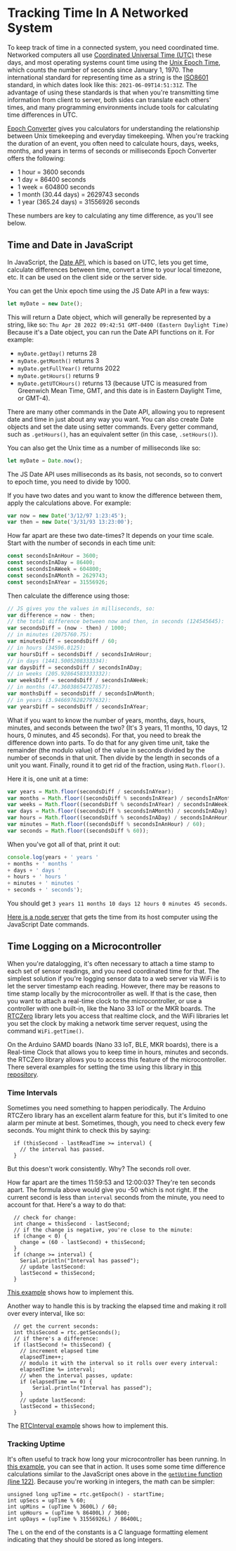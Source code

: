 # Tracking Time In A Networked System

To keep track of time in a connected system, you need coordinated time.  Networked computers all use [Coordinated Universal Time (UTC)](https://www.timeanddate.com/worldclock/timezone/utc) these days, and most operating systems count time using the [Unix Epoch Time](https://www.epochconverter.com/), which counts the number of seconds since January 1, 1970. The international standard for representing time as a string is the [ISO8601](https://en.wikipedia.org/wiki/ISO_8601) standard, in which dates look like this: `2021-06-09T14:51:31Z`. The advantage of using these standards is that when you're transmitting time information from client to server, both sides can translate each others' times, and many programming environments include tools for calculating time differences in UTC. 

[Epoch Converter](https://www.epochconverter.com/) gives you calculators for understanding the relationship between Unix timekeeping and everyday timekeeping. When you're tracking the duration of an event, you often need to calculate hours, days, weeks, months, and years in terms of seconds or milliseconds Epoch Converter offers the following:

* 1 hour = 3600 seconds
* 1 day = 86400 seconds
* 1 week = 604800 seconds
* 1 month (30.44 days) = 2629743 seconds
* 1 year (365.24 days)  = 31556926 seconds

These numbers are key to calculating any time difference, as you'll see below. 

## Time and Date in JavaScript

In JavaScript, the [Date API](https://developer.mozilla.org/en-US/docs/Web/JavaScript/Reference/Global_Objects/Date), which is based on UTC, lets you get time, calculate differences between time, convert a time to your local timezone, etc. It can be used on the client side or the server side.

You can get the Unix epoch time using the JS Date API in a few ways:

````js
let myDate = new Date();
````

This will return a Date object, which will generally be represented by a string, like so: `Thu Apr 28 2022 09:42:51 GMT-0400 (Eastern Daylight Time)` Because it's a Date object, you can run the Date API functions on it. For example:

* `myDate.getDay()` returns 28
* `myDate.getMonth()` returns 3
* `myDate.getFullYear()` returns 2022
* `myDate.getHours()` returns 9
* `myDate.getUTCHours()` returns 13 (because UTC is measured from Greenwich Mean Time, GMT, and this date is in Eastern Daylight Time, or GMT-4).

There are many other commands in the Date API, allowing you to represent date and time in just about any way you want. You can also create Date objects and set the date using setter commands. Every getter command, such as `.getHours()`, has an equivalent setter (in this case, `.setHours()`).

You can also get the Unix time as a number of milliseconds like so:

````js
let myDate = Date.now();
````

The JS Date API uses milliseconds as its basis, not seconds, so to convert to epoch time, you need to divide by 1000. 

If you have two dates and you want to know the difference between them, apply the calculations above. For example:

````js
var now = new Date('3/12/97 1:23:45');
var then = new Date('3/31/93 13:23:00');
````
How far apart are these two date-times? It depends on your time scale. Start with the number of seconds in each time unit:

````js
const secondsInAnHour = 3600;
const secondsInADay = 86400;
const secondsInAWeek = 604800;
const secondsInAMonth = 2629743;
const secondsInAYear = 31556926;
````
Then calculate the difference using those:
````js
// JS gives you the values in milliseconds, so:
var difference = now - then;
// the total difference between now and then, in seconds (124545645):
var secondsDiff = (now - then) / 1000;
// in minutes (2075760.75):
var minutesDiff = secondsDiff / 60; 
// in hours (34596.0125):
var hoursDiff = secondsDiff / secondsInAnHour; 
// in days (1441.5005208333334):
var daysDiff = secondsDiff / secondsInADay; 
// in weeks (205.92864583333332):
var weeksDiff = secondsDiff / secondsInAWeek; 
// in months (47.36038654727857):
var monthsDiff = secondsDiff / secondsInAMonth; 
// in years (3.9466976282797632):
var yearsDiff = secondsDiff / secondsInAYear; 
````

What if you want to know the number of years, months, days, hours, minutes, and seconds between the two?  (It's  3 years, 11 months, 10 days, 12 hours, 0 minutes, and 45 seconds). For that, you need to break the difference down into parts. To do that for any given time unit, take the remainder (the modulo value) of the value in seconds divided by the number of seconds in that unit.  Then divide by the length in seconds of a unit you want. Finally, round it to get rid of the fraction, using `Math.floor()`.

Here it is, one unit at a time:

````js
var years = Math.floor(secondsDiff / secondsInAYear);
var months = Math.floor((secondsDiff % secondsInAYear) / secondsInAMonth);
var weeks = Math.floor((secondsDiff % secondsInAYear) / secondsInAWeek);
var days = Math.floor((secondsDiff % secondsInAMonth) / secondsInADay);
var hours = Math.floor((secondsDiff % secondsInADay) / secondsInAnHour);
var minutes = Math.floor((secondsDiff % secondsInAnHour) / 60);
var seconds = Math.floor((secondsDiff % 60));
````

When you've got all of that, print it out:
````js
console.log(years + ' years '
+ months + ' months '
+ days + ' days '
+ hours + ' hours ' 
+ minutes + ' minutes '
+ seconds + ' seconds');
````
 You should get `3 years 11 months 10 days 12 hours 0 minutes 45 seconds`.

[Here is a node server](https://github.com/tigoe/NodeExamples/tree/main/TimeServer) that gets the time from its host computer using the JavaScript Date commands.

## Time Logging on a Microcontroller

When you're datalogging, it's often necessary to attach a time stamp to each set of sensor readings, and you need coordinated time for that. The simplest solution if you're logging sensor data to a web server via WiFi is to let the server timestamp each reading. However, there may be reasons to time stamp locally by the microcontroller as well. If that is the case, then you want to attach a real-time clock to the microcontroller, or use a controller with one built-in, like the Nano 33 IoT or the MKR boards. The [RTCZero](https://www.arduino.cc/reference/en/libraries/rtczero/) library lets you access that realtime clock, and the WiFi libraries let you set the clock by making a network time server request, using the command `WiFi.getTime()`. 

On the Arduino SAMD boards (Nano 33 IoT, BLE, MKR boards), there is a Real-time Clock that allows you to keep time in hours, minutes and seconds. the RTCZero library allows you to access this feature of the microcontroller. There several examples for setting the time using this library in [this repository](Microcontroller_Time_Setting_Methods). 

### Time Intervals

Sometimes you need something to happen periodically. The Arduino RTCZero library has an excellent alarm feature for this, but it's limited to one alarm per minute at best. Sometimes, though, you need to check every few seconds. You might think to check this by saying:

````arduino
  if (thisSecond - lastReadTime >= interval) {
    // the interval has passed.
  }
````
But this doesn't work consistently. Why? The seconds roll over. 

How far apart are the times 11:59:53 and 12:00:03?  They're ten seconds apart. The formula above would give you -50 which is not right. If the current second is less than `interval` seconds from the minute, you need to account for that. Here's a way to do that:
````arduino
  // check for change:
  int change = thisSecond - lastSecond;
  // if the change is negative, you're close to the minute:
  if (change < 0) {
    change = (60 - lastSecond) + thisSecond;
  }
  if (change >= interval) {
    Serial.println("Interval has passed");
    // update lastSecond:
    lastSecond = thisSecond;
  }
````
 [This example]({{site.codeurl}}/Microcontroller_Time_Setting_Methods/RTCIntervalAlternate/RTCIntervalAlternate.ino) shows how to implement this. 
 
 Another way to handle this is by tracking the elapsed time and making it roll over every interval, like so:
````arduino
  // get the current seconds:
  int thisSecond = rtc.getSeconds();
  // if there's a difference:
  if (lastSecond != thisSecond) {
    // increment elapsed time
    elapsedTime++;
    // modulo it with the interval so it rolls over every interval:
    elapsedTime %= interval;
    // when the interval passes, update:
    if (elapsedTime == 0) {
        Serial.println("Interval has passed");
    }
    // update lastSecond:
    lastSecond = thisSecond;
  }
````

The [RTCInterval example]({{site.codeurl}}/Microcontroller_Time_Setting_Methods/RTCInterval/RTCInterval.ino) shows how to implement this.

### Tracking Uptime

It's often useful to track how long your microcontroller has been running.  In [this example]({{site.codeurl}}/Microcontroller_Time_Setting_Methods/WiFiTimeSet/WiFiTimeSet.ino), you can see that in action. It uses some some time difference calculations similar to the JavaScript ones above  in the [`getUptime` function (line 122)]({{site.codeurl}}/Microcontroller_Time_Setting_Methods/WiFiTimeSet/WiFiTimeSet.ino#L122).  Because you're working in integers, the math can be simpler:

````arduino
unsigned long upTime = rtc.getEpoch() - startTime;
int upSecs = upTime % 60;
int upMins = (upTime % 3600L) / 60;
int upHours = (upTime % 86400L) / 3600;
int upDays = (upTime % 31556926L) / 86400L;
````
The `L` on the end of the constants is a C language formatting element indicating that they should be stored as long integers. 

